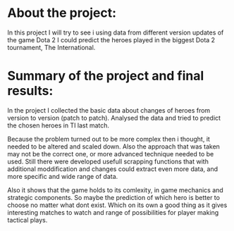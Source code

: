 About the project:
=================

In this project I will try to see i using data from different version updates of the game Dota 2 I could predict the heroes played in
the biggest Dota 2 tournament, The International.


Summary of the project and final results:
=========================================

In the project I collected the basic data about changes of heroes from version to version (patch to patch). Analysed the data and 
tried to predict the chosen heroes in TI last match. 

Because the problem turned out to be more complex then i thought, it needed to be altered and scaled down. 
Also the approach that was taken may not be the correct one, or more advanced technique needed to be used.
Still there were developed usefull scrapping functions that with additional moddification and changes could extract even
more data, and more specific and wide range of data.

Also it shows that the game holds to its comlexity, in game mechanics and strategic components. So maybe the prediction of
which hero is better to choose no matter what dont exist. Which on its own a good thing as it gives interesting matches to watch
and range of possibilities for player making tactical plays.
